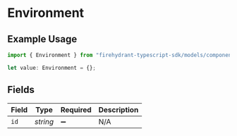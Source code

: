 # Environment

## Example Usage

```typescript
import { Environment } from "firehydrant-typescript-sdk/models/components";

let value: Environment = {};
```

## Fields

| Field              | Type               | Required           | Description        |
| ------------------ | ------------------ | ------------------ | ------------------ |
| `id`               | *string*           | :heavy_minus_sign: | N/A                |